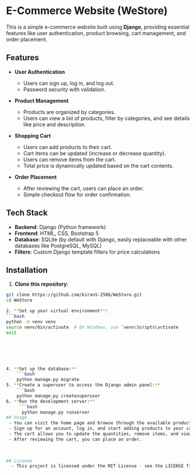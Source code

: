 # E-Commerce Website (WeStore)

This is a simple e-commerce website built using **Django**, providing essential features like user authentication, product browsing, cart management, and order placement.

## Features

- **User Authentication**
  - Users can sign up, log in, and log out.
  - Password security with validation.
  
- **Product Management**
  - Products are organized by categories.
  - Users can view a list of products, filter by categories, and see details like price and description.
  
- **Shopping Cart**
  - Users can add products to their cart.
  - Cart items can be updated (increase or decrease quantity).
  - Users can remove items from the cart.
  - Total price is dynamically updated based on the cart contents.
  
- **Order Placement**
  - After reviewing the cart, users can place an order.
  - Simple checkout flow for order confirmation.

## Tech Stack

- **Backend**: Django (Python framework)
- **Frontend**: HTML, CSS, Bootstrap 5
- **Database**: SQLite (by default with Django, easily replaceable with other databases like PostgreSQL, MySQL)
- **Filters**: Custom Django template filters for price calculations

## Installation

1. **Clone this repository**:
```bash
git clone https://github.com/kiranS-2506/WeStore.git
cd WeStore

2. **Set up your virtual environment**:
```bash
python -m venv venv
source venv/bin/activate  # On Windows, use `venv\Scripts\activate
exit






4. **Set up the database:**
    ```bash
    python manage.py migrate
5. **Create a superuser to access the Django admin panel:**
    ```bash
    python manage.py createsuperuser
6. **Run the development server:**
     ```bash
      python manage.py runserver
## Usage
 - You can visit the home page and browse through the available products.
 - Sign up for an account, log in, and start adding products to your cart.
 - The cart allows you to update the quantities, remove items, and view the total price.
 - After reviewing the cart, you can place an order.

  
  
## License
  - This project is licensed under the MIT License - see the LICENSE file for details.  

  


  
